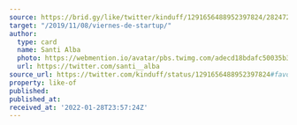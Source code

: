 ```yaml
---
source: https://brid.gy/like/twitter/kinduff/1291656488952397824/282472053
target: "/2019/11/08/viernes-de-startup/"
author:
  type: card
  name: Santi Alba
  photo: https://webmention.io/avatar/pbs.twimg.com/adecd18bdafc50035b360bd1049f702142cfea5e332fbe3fb22790d70c68e81a.jpg
  url: https://twitter.com/santi__alba
source_url: https://twitter.com/kinduff/status/1291656488952397824#favorited-by-282472053
property: like-of
published: 
published_at: 
received_at: '2022-01-28T23:57:24Z'
---
```


